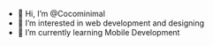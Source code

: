 - 👋 Hi, I’m @Cocominimal
- 👀 I’m interested in web development and designing
- 🌱 I’m currently learning Mobile Development

<!---
Cocominimal/Cocominimal is a ✨ special ✨ repository because its `README.md` (this file) appears on your GitHub profile.
You can click the Preview link to take a look at your changes.
--->
